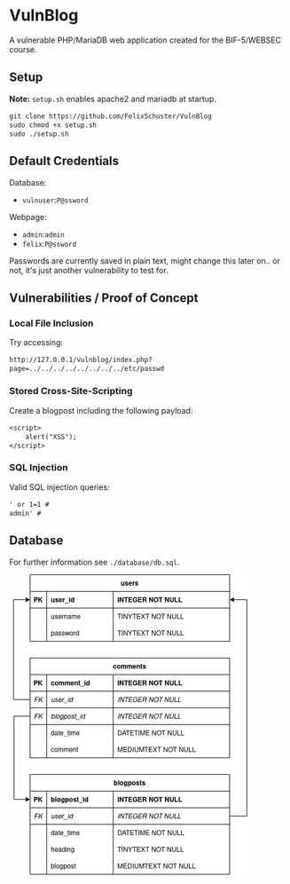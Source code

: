 # VulnBlog

A vulnerable PHP/MariaDB web application created for the BIF-5/WEBSEC course.

## Setup
**Note:** `setup.sh` enables apache2 and mariadb at startup.

```
git clone https://github.com/FelixSchuster/VulnBlog
sudo chmod +x setup.sh
sudo ./setup.sh
```

## Default Credentials
Database:
- `vulnuser`:`P@ssword`

Webpage:
- `admin`:`admin`
- `felix`:`P@ssword`

Passwords are currently saved in plain text, might change this later on.. or not, it's just another vulnerability to test for.

## Vulnerabilities / Proof of Concept

### Local File Inclusion
Try accessing:
```
http://127.0.0.1/vulnblog/index.php?page=../../../../../../../../etc/passwd
```

### Stored Cross-Site-Scripting
Create a blogpost including the following payload:
```
<script>
    alert("XSS");
</script>
```

### SQL Injection
Valid SQL injection queries:
```
' or 1=1 #
admin' #
```

## Database
For further information see `./database/db.sql`.

![Database Diagram](./database/db.drawio.png)
